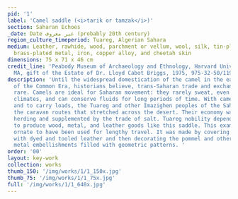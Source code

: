 ```yaml
---
pid: '1'
label: 'Camel saddle (<i>tarik or tamzak</i>)'
section: Saharan Echoes
_date: Date غير معروف (probably 20th century)
region_culture_timeperiod: Tuareg, Algerian Sahara
medium: Leather, rawhide, wood, parchment or vellum, wool, silk, tin-plated metal,
  brass-plated metal, iron, copper alloy, and cheetah skin
dimensions: 75 x 71 x 46 cm
credit_line: 'Peabody Museum of Archaeology and Ethnology, Harvard University, Cambridge,
  MA, gift of the Estate of Dr. Lloyd Cabot Briggs, 1975, 975-32-50/11927. Photograph &copy; President and Fellows of Harvard College, Peabody Museum of Archaeology and Ethnology '
description: 'Until the widespread domestication of the camel in the early centuries
  of the Common Era, historians believe, trans-Saharan trade and exchange was quite
  rare. Camels are ideal for Saharan movement: they rarely sweat, even in hot desert
  climates, and can conserve fluids for long periods of time. With camels to ride
  and to carry loads, the Tuareg and other Imazighen peoples of the Sahara once controlled
  the caravan routes that stretched across the desert. Their economy was based on
  herding and supplemented by the trade of salt. Tuareg nobility depended on artisans
  to produce wood, metal, and leather goods like this saddle. This example is too
  ornate to have been used for lengthy travel. It was made by covering a wooden core
  with dyed and tooled leather and then decorating the pommel and other parts with
  metal embellishments filled with geometric patterns. '
order: '00'
layout: key-work
collection: works
thumb_150: '/img/works/1/1_150x.jpg'
thumb_75: '/img/works/1/1_75x.jpg'
full: '/img/works/1/1_640x.jpg'
---
```

